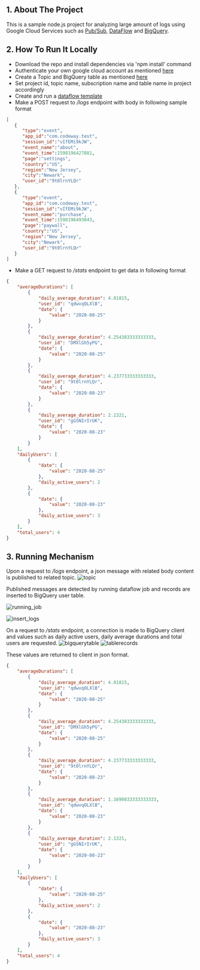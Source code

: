## 1. About The Project

This is a sample node.js project for analyzing large amount of logs using Google Cloud Services such as [Pub/Sub](https://cloud.google.com/pubsub/docs/overview), [DataFlow](https://cloud.google.com/dataflow) and [BigQuery](https://cloud.google.com/bigquery).

## 2. How To Run It Locally

* Download the repo and install dependencies via 'npm install' command
* Authenticate your own google cloud account as mentioned [here](https://cloud.google.com/docs/authentication/getting-started)
* Create a Topic and BigQuery table as mentioned [here](https://cloud.google.com/dataflow/docs/samples/join-streaming-data-with-sql)
* Set project id, topic name, subscription name and table name in project accordingly
* Create and run a [dataflow template](https://cloud.google.com/dataflow/docs/concepts/dataflow-templates)
* Make a POST request to _/logs_ endpoint with body in following sample format
```json
[
   {
      "type":"event",
      "app_id":"com.codeway.test",
      "session_id":"vIfEMi9kJW",
      "event_name":"about",
      "event_time":1598196427881,
      "page":"settings",
      "country":"US",
      "region":"New Jersey",
      "city":"Newark",
      "user_id":"9t0lrnYLQr"
   },
   {
      "type":"event",
      "app_id":"com.codeway.test",
      "session_id":"vIfEMi9kJW",
      "event_name":"purchase",
      "event_time":1598196493043,
      "page":"paywall",
      "country":"US",
      "region":"New Jersey",
      "city":"Newark",
      "user_id":"9t0lrnYLQr"
   }
]
```
* Make a GET request to _/stats_ endpoint to get data in following format
```json
{
    "averageDurations": [
        {
            "daily_average_duration": 4.01815,
            "user_id": "qdwvqOLXlB",
            "date": {
                "value": "2020-08-25"
            }
        },
        {
            "daily_average_duration": 4.254383333333333,
            "user_id": "DMXlGh5yPG",
            "date": {
                "value": "2020-08-25"
            }
        },
        {
            "daily_average_duration": 4.237733333333333,
            "user_id": "9t0lrnYLQr",
            "date": {
                "value": "2020-08-23"
            }
        },
        {
            "daily_average_duration": 2.1321,
            "user_id": "gGSNIrIrUK",
            "date": {
                "value": "2020-08-23"
            }
        }
    ],
    "dailyUsers": [
        {
            "date": {
                "value": "2020-08-25"
            },
            "daily_active_users": 2
        },
        {
            "date": {
                "value": "2020-08-23"
            },
            "daily_active_users": 3
        }
    ],
    "total_users": 4
}
```
## 3. Running Mechanism

Upon a request to _/logs_ endpoint, a json message with related body content is published to related topic. 
![topic](https://user-images.githubusercontent.com/25663377/119144687-959ace80-ba51-11eb-8226-19dc6ba7f467.JPG)

Published messages are detected by running dataflow job and records are inserted to BigQuery user table.

![running_job](https://user-images.githubusercontent.com/25663377/119144460-5a000480-ba51-11eb-9117-dfb8fef863ee.JPG)

![insert_logs](https://user-images.githubusercontent.com/25663377/119144403-4bb1e880-ba51-11eb-9c22-9aac8916733b.JPG)


On a request to _/stats_ endpoint, a connection is made to BigQuery client and values such as daily active users, daily average durations and total users are requested.
![bigquerytable](https://user-images.githubusercontent.com/25663377/119144890-cda21180-ba51-11eb-85a9-0aa4f37b21cd.JPG)
![tablerecords](https://user-images.githubusercontent.com/25663377/119144896-cf6bd500-ba51-11eb-9877-6f4f642c9063.JPG)


These values are returned to client in json format.
```json
{
    "averageDurations": [
        {
            "daily_average_duration": 4.01815,
            "user_id": "qdwvqOLXlB",
            "date": {
                "value": "2020-08-25"
            }
        },
        {
            "daily_average_duration": 4.254383333333333,
            "user_id": "DMXlGh5yPG",
            "date": {
                "value": "2020-08-25"
            }
        },
        {
            "daily_average_duration": 4.237733333333333,
            "user_id": "9t0lrnYLQr",
            "date": {
                "value": "2020-08-23"
            }
        },
        {
            "daily_average_duration": 1.1690833333333333,
            "user_id": "qdwvqOLXlB",
            "date": {
                "value": "2020-08-23"
            }
        },
        {
            "daily_average_duration": 2.1321,
            "user_id": "gGSNIrIrUK",
            "date": {
                "value": "2020-08-23"
            }
        }
    ],
    "dailyUsers": [
        {
            "date": {
                "value": "2020-08-25"
            },
            "daily_active_users": 2
        },
        {
            "date": {
                "value": "2020-08-23"
            },
            "daily_active_users": 3
        }
    ],
    "total_users": 4
}
```

